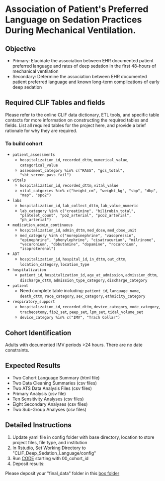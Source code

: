 # Association of Patient's Preferred Language on Sedation Practices During Mechanical Ventilation.
## Objective
* Primary: Elucidate the association between EHR documented patient preferred language and rates of deep sedation in the first 48-hours of mechanical ventilation 
* Secondary: Determine the association between EHR documented patient preferred language and known long-term complications of early deep sedation

## Required CLIF Tables and fields
Please refer to the online CLIF data dictionary, ETL tools, and specific table contacts for more information on constructing the required tables and fields. List all required tables for the project here, and provide a brief rationale for why they are required.

### To build cohort
* `patient_assessments`
    - `hospitalization_id`, `recorded_dttm`, `numerical_value`, `categorical_value`
    - `assessment_category %in% c("RASS", "gcs_total", "sbt_screen_pass_fail")`
* `vitals`
    - `hospitalization_id`, `recorded_dttm`, `vital_value`
    - `vital_catgories %in% c("height_cm", "weight_kg", "sbp", "dbp", "map", "spo2")`
* `labs`
    - `hospitalization_id`, `lab_collect_dttm`, `lab_value_numeric`
    - `lab_category %in% c("creatinine", "bilirubin_total", "platelet_count", "po2_arterial", "pco2_arterial", "ph_arterial")`
* `medication_admin_continuous`
    - `hospitalization_id`, `admin_dttm`, `med_dose`, `med_dose_unit`
    - `med_category %in% c("norepinephrine", "vasopressin", "epinephrine", "phenylephrine", "cisatracurium", "milrinone", "vecuronium", "dobutamine", "dopamine", "rocuronium", "isoproterenol")`
* `ADT`
    - `hospitalization_id`, `hospital_id`, `in_dttm`, `out_dttm`, `location_category`, `location_type`
* `hospitalization`
    - `patient_id`, `hospitalization_id`, `age_at_admission`, `admission_dttm`, `discharge_dttm`, `admission_type_category`, `discharge_category`
* `patient`
    - Need complete table including: `patient_id`, `language_name`, `death_dttm`, `race_category`, `sex_category`, `ethnicity_category`
* `respiratory_support`
    - `hospitalization_id`, `recorded_dttm`, `device_category`, `mode_category`, `tracheostomy`, `fio2_set`, `peep_set`, `lpm_set`, `tidal_volume_set`
    - `device_category %in% c("IMV", "Trach Collar")`
 
## Cohort Identification
Adults with documented IMV periods >24 hours. There are no date constraints.

## Expected Results
* Two Cohort Language Summary (html file)
* Two Data Cleaning Summaries (csv files)
* Two ATS Data Analysis Files (csv files)
* Primary Analysis (csv file)
* Ten Sensitivity Analyses (csv files)
* Eight Secondary Analyses (csv files)
* Two Sub-Group Analyses (csv files)

## Detailed Instructions
1. Update yaml file in config folder with base directory, location to store project files, file type, and institution
2. In Rstudio, Set Working Directory to "CLIF_Deep_Sedation_Language/config"
3. Run [CODE](https://github.com/acortizmd/CLIF_Deep_Sedation_Language/tree/main/code) starting with 00_cohort_id
4. Deposit results:

Please deposit your "final_data" folder in this [box folder](https://uchicago.app.box.com/s/1g90ydgtwkkewrmgsowd98j1ys4mpgk4)
